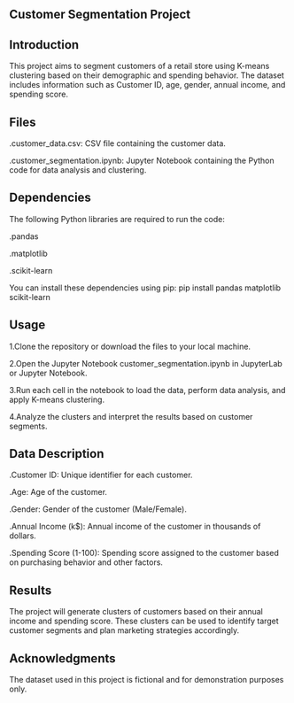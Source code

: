 Customer Segmentation Project
-------------------------------------------------------------------------------
Introduction
-------------------------------------------------------------------------------
This project aims to segment customers of a retail store using K-means clustering based on their demographic and spending behavior. The dataset includes information such as Customer ID, age, gender, annual income, and spending score.

Files
-------------------------------------------------------------------------------
.customer_data.csv: CSV file containing the customer data.

.customer_segmentation.ipynb: Jupyter Notebook containing the Python code for data analysis and clustering.

Dependencies
-------------------------------------------------------------------------------
The following Python libraries are required to run the code:

.pandas

.matplotlib

.scikit-learn

You can install these dependencies using pip: pip install pandas matplotlib scikit-learn

Usage
-------------------------------------------------------------------------------
1.Clone the repository or download the files to your local machine.

2.Open the Jupyter Notebook customer_segmentation.ipynb in JupyterLab or Jupyter Notebook.

3.Run each cell in the notebook to load the data, perform data analysis, and apply K-means clustering.

4.Analyze the clusters and interpret the results based on customer segments.

Data Description
-------------------------------------------------------------------------------
.Customer ID: Unique identifier for each customer.

.Age: Age of the customer.

.Gender: Gender of the customer (Male/Female).

.Annual Income (k$): Annual income of the customer in thousands of dollars.

.Spending Score (1-100): Spending score assigned to the customer based on purchasing behavior and other factors.

Results
-------------------------------------------------------------------------------
The project will generate clusters of customers based on their annual income and spending score. These clusters can be used to identify target customer segments and plan marketing strategies accordingly.

Acknowledgments
-------------------------------------------------------------------------------
The dataset used in this project is fictional and for demonstration purposes only.
